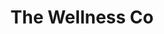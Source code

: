 ---
layout: startup_page
title: "The Wellness Co"
id: "thewellnessco.in"
permalink: "/thewellnesscothewellnessco.in04102025/"
website: "https://www.thewellnessco.in/"
funding_round: "Strategic Investment"
funding_amount: "₹60Cr"
investors: "EaseMyTrip"
about: "The Wellness Co is a luxury wellness clinic chain offering services such as whole-body cryotherapy, Hyperbaric Oxygen Therapy, and other advanced treatments. They aim to improve their presence in the health and wellness tourism sector and expand to major urban areas in India and abroad."
markets: "Healthtech, Wellness"
hq: "Gurugram, Haryana, India"
founded_year: "2020"
linkedin: "https://in.linkedin.com/company/thewellnesscompany"
twitter: ""
instagram: ""
facebook: ""
crunchbase: "https://www.crunchbase.com/organization/the-wellness-co?utm_source=linkedin&utm_medium=referral&utm_campaign=linkedin_companies&utm_content=profile_cta_anon&trk=funding_crunchbase"
pitchbook: ""

# SEO Optimization
meta_title: "The Wellness Co - Strategic Investment Funding (₹60Cr)"
meta_description: "The Wellness Co, The Wellness Co is a luxury wellness clinic chain offering services such as whole-body cryotherapy, Hyperbaric Oxygen Therapy, and other advanced trea..."
meta_keywords: "The Wellness Co, Healthtech, Wellness, Strategic Investment funding"
canonical_url: "https://pkprojectstartups.github.io/projectstartups.com/thewellnesscothewellnessco.in04102025/"
---